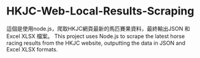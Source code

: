 # HKJC-Web-Local-Results-Scraping
這個是使用node.js，爬取HKJC網頁最新的馬匹賽果資料，最終輸出JSON 和 Excel XLSX 檔案。 This project uses Node.js to scrape the latest horse racing results from the HKJC website, outputting the data in JSON and Excel XLSX formats. 
